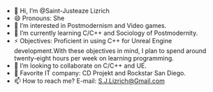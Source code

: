 - 👋 Hi, I’m @Saint-Justeaze Lizrich
- 😄 Pronouns: She
- 👀 I’m interested in Postmodernism and Video games.
- 🌱 I’m currently learning C/C++ and Sociology of Postmodernity.
- ⚡ Objectives: Proficient in using C++ for Unreal Engine development.With these objectives in mind, I plan to spend around twenty-eight hours per week on learning programming.
- 💞️ I’m looking to collaborate on C/C++ and UE.
- 💟 Favorite IT company: CD Projekt and Rockstar San Diego.
- 📫 How to reach me?  E-mail: S.J.Lizrich@Gmail.com

<!---
Saint-Justeaze/Saint-Justeaze is a ✨ special ✨ repository because its `README.md` (this file) appears on your GitHub profile.
You can click the Preview link to take a look at your changes.
--->
